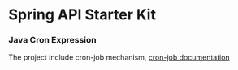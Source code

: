 # Spring API Starter Kit

### Java Cron Expression
The project include cron-job mechanism, [cron-job documentation](https://www.javatpoint.com/java-cron-expression)